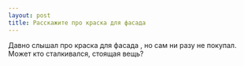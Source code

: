 ```yaml
---
layout: post 
title: Расскажите про краска для фасада 
--- 
```

Давно слышал про краска для фасада , но сам ни разу не покупал. Может кто сталкивался, стоящая вещь?